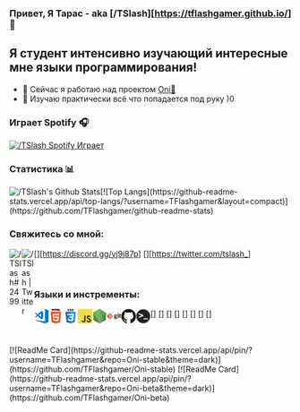 ### Привет, Я Тарас - aka [/TSlash][https://tflashgamer.github.io/] 👋

## Я студент интенсивно изучающий интересные мне языки программирования!

- 🍂 Сейчас я работаю над проектом [Oni🍂](https://tflashgamer.github.io/oni.html)
- 🌱 Изучаю практически всё что попадается под руку )0

### Играет Spotify 🎧

[<img src="https://now-playing-codestackr.vercel.app/api/spotify-playing" alt="/TSlash Spotify Играет" width="350" />](https://open.spotify.com/user/bzdps6frgn1j8n20gz3wmd3jk)

### Статистика 📊

  <img align="left" alt="/TSlash's Github Stats" src="https://github-readme-stats.codestackr.vercel.app/api?username=TFlashgamer&show_icons=true&hide_border=true&theme=dark" />
[![Top Langs](https://github-readme-stats.vercel.app/api/top-langs/?username=TFlashgamer&layout=compact)](https://github.com/TFlashgamer/github-readme-stats)

### Свяжитесь со мной:

[<img align="left" alt="/TSlash#2499" width="22px" src="https://discord.com/assets/41484d92c876f76b20c7f746221e8151.svg" />][https://discord.gg/yj9j87p]
[<img align="left" alt="/TSlash | Twitter" width="22px" src="https://cdn.jsdelivr.net/npm/simple-icons@v3/icons/twitter.svg" />][https://twitter.com/tslash_]

<br/>

### Языки и инстременты:

[<img align="left" alt="Visual Studio Code" width="26px" src="https://raw.githubusercontent.com/github/explore/80688e429a7d4ef2fca1e82350fe8e3517d3494d/topics/visual-studio-code/visual-studio-code.png">]
[<img align="left" alt="HTML5" width="26px" src="https://raw.githubusercontent.com/github/explore/80688e429a7d4ef2fca1e82350fe8e3517d3494d/topics/html/html.png">]
[<img align="left" alt="CSS3" width="26px" src="https://raw.githubusercontent.com/github/explore/80688e429a7d4ef2fca1e82350fe8e3517d3494d/topics/css/css.png">]
[<img align="left" alt="JavaScript" width="26px" src="https://raw.githubusercontent.com/github/explore/80688e429a7d4ef2fca1e82350fe8e3517d3494d/topics/javascript/javascript.png">]
[<img align="left" alt="Node.js" width="26px" src="https://raw.githubusercontent.com/github/explore/80688e429a7d4ef2fca1e82350fe8e3517d3494d/topics/nodejs/nodejs.png">]
[<img align="left" alt="Git" width="26px" src="https://raw.githubusercontent.com/github/explore/80688e429a7d4ef2fca1e82350fe8e3517d3494d/topics/git/git.png">]
[<img align="left" alt="GitHub" width="26px" src="https://raw.githubusercontent.com/github/explore/78df643247d429f6cc873026c0622819ad797942/topics/github/github.png">]
[<img align="left" alt="Terminal" width="26px" src="https://raw.githubusercontent.com/github/explore/80688e429a7d4ef2fca1e82350fe8e3517d3494d/topics/terminal/terminal.png">]

<br/>
<br/>
[![ReadMe Card](https://github-readme-stats.vercel.app/api/pin/?username=TFlashgamer&repo=Oni-stable&theme=dark)](https://github.com/TFlashgamer/Oni-stable)
[![ReadMe Card](https://github-readme-stats.vercel.app/api/pin/?username=TFlashgamer&repo=Oni-beta&theme=dark)](https://github.com/TFlashgamer/Oni-beta)
